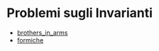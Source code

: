 # Problemi sugli Invarianti

- [brothers_in_arms](../../problemi/brothers_in_arms)
- [formiche](../../problemi/formiche)
